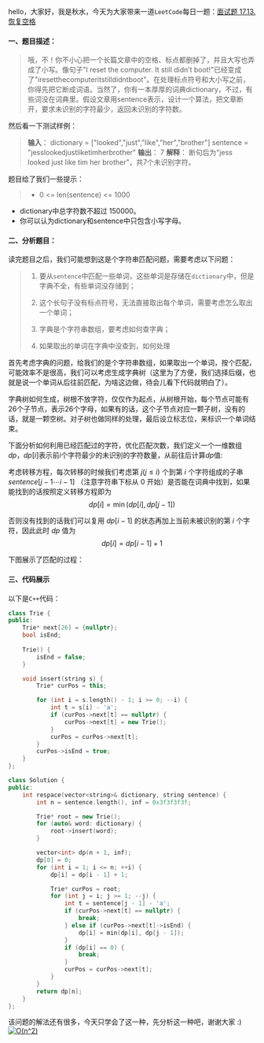 hello，大家好，我是秋水，今天为大家带来一道`LeetCode`每日一题：[面试题 17.13. 恢复空格](https://leetcode-cn.com/problems/re-space-lcci/)

#### 一、题目描述：
> 哦，不！你不小心把一个长篇文章中的空格、标点都删掉了，并且大写也弄成了小写。像句子"I reset the computer. It still didn’t boot!"已经变成了"iresetthecomputeritstilldidntboot"。在处理标点符号和大小写之前，你得先把它断成词语。当然了，你有一本厚厚的词典dictionary，不过，有些词没在词典里。假设文章用sentence表示，设计一个算法，把文章断开，要求未识别的字符最少，返回未识别的字符数。

然后看一下测试样例：
> **输入**：
dictionary = ["looked","just","like","her","brother"]
sentence = "jesslookedjustliketimherbrother"
**输出**： 7
**解释**： 断句后为"jess looked just like tim her brother"，共7个未识别字符。

题目给了我们一些提示：
> - 0 <= len(sentence) <= 1000
- dictionary中总字符数不超过 150000。
- 你可以认为dictionary和sentence中只包含小写字母。

#### 二、分析题目：
读完题目之后，我们可能想到这是个字符串匹配问题，需要考虑以下问题：

> 1. 要从`sentence`中匹配一些单词，这些单词是存储在`dictionary`中，但是字典不全，有些单词没存储到；
> 
> 2. 这个长句子没有标点符号，无法直接取出每个单词，需要考虑怎么取出一个单词；
>
> 3. 字典是个字符串数组，要考虑如何查字典；
>
> 4. 如果取出的单词在字典中没查到，如何处理

首先考虑字典的问题，给我们的是个字符串数组，如果取出一个单词，按个匹配，可能效率不是很高，我们可以考虑生成字典树（这里为了方便，我们选择后缀，也就是说一个单词从后往前匹配，为啥这边做，待会儿看下代码就明白了）。

字典树如何生成，树根不放字符，仅仅作为起点，从树根开始，每个节点可能有26个子节点，表示26个字母，如果有的话，这个子节点对应一颗子树，没有的话，就是一颗空树。对子树也做同样的处理，最后设立标志位，来标识一个单词结束。

下面分析如何利用已经匹配过的字符，优化匹配次数，我们定义一个一维数组$dp$，$dp[i]$表示前$i$个字符最少的未识别的字符数量，从前往后计算$dp$值:

考虑转移方程，每次转移的时候我们考虑第 $j(j\le i)$ 个到第 $i$ 个字符组成的子串 $\textit{sentence}[j-1\cdots i-1]$ （注意字符串下标从 $0$ 开始）是否能在词典中找到，如果能找到的话按照定义转移方程即为
$$
\textit{dp}[i]=\min(\textit{dp}[i],\textit{dp}[j-1])
$$

否则没有找到的话我们可以复用 $\textit{dp}[i-1]$ 的状态再加上当前未被识别的第 $i$ 个字符，因此此时 $\textit{dp}$ 值为
$$
\textit{dp}[i]=dp[i-1]+1
$$

下图展示了匹配的过程：

#### 三、代码展示
以下是`C++`代码：

```c++
class Trie {
public:
    Trie* next[26] = {nullptr};
    bool isEnd;
    
    Trie() {
        isEnd = false;
    }

    void insert(string s) {
        Trie* curPos = this;

        for (int i = s.length() - 1; i >= 0; --i) {
            int t = s[i] - 'a';
            if (curPos->next[t] == nullptr) {
                curPos->next[t] = new Trie();
            }
            curPos = curPos->next[t];
        }
        curPos->isEnd = true;
    }
};

class Solution {
public:
    int respace(vector<string>& dictionary, string sentence) {
        int n = sentence.length(), inf = 0x3f3f3f3f;

        Trie* root = new Trie();
        for (auto& word: dictionary) {
            root->insert(word);
        }

        vector<int> dp(n + 1, inf);
        dp[0] = 0;
        for (int i = 1; i <= n; ++i) {
            dp[i] = dp[i - 1] + 1;

            Trie* curPos = root;
            for (int j = i; j >= 1; --j) {
                int t = sentence[j - 1] - 'a';
                if (curPos->next[t] == nullptr) {
                    break;
                } else if (curPos->next[t]->isEnd) {
                    dp[i] = min(dp[i], dp[j - 1]);
                }
                if (dp[i] == 0) {
                    break;
                }
                curPos = curPos->next[t];
            }
        }
        return dp[n];
    }
};
```

该问题的解法还有很多，今天只学会了这一种，先分析这一种吧，谢谢大家 :)
<a href="https://www.codecogs.com/eqnedit.php?latex=O(n^2)" target="_blank"><img src="https://latex.codecogs.com/gif.latex?O(n^2)" title="O(n^2)" /></a>
